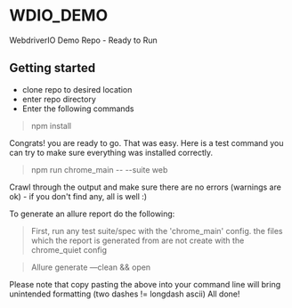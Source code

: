 # WDIO_DEMO
 WebdriverIO Demo Repo - Ready to Run

## Getting started
- clone repo to desired location
- enter repo directory
- Enter the following commands

> npm install

Congrats! you are ready to go. That was easy. Here is a test command you can try to make sure everything was installed correctly.

> npm run chrome_main -- --suite web

Crawl through the output and make sure there are no errors (warnings are ok) - if you don't find any, all is well :)

To generate an allure report do the following:

> First, run any test suite/spec with the 'chrome_main' config. the files which the report is generated from are not create with the chrome_quiet config

> Allure generate —clean && open

Please note that copy pasting the above into your command line will bring unintended formatting (two dashes != longdash ascii)
All done!